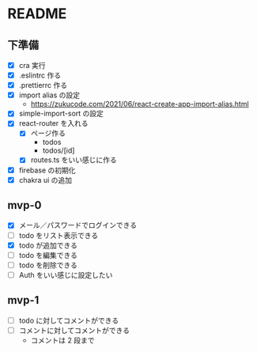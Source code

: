 # README

## 下準備

- [x] cra 実行
- [x] .eslintrc 作る
- [x] .prettierrc 作る
- [x] import alias の設定
  - <https://zukucode.com/2021/06/react-create-app-import-alias.html>
- [x] simple-import-sort の設定
- [x] react-router を入れる
  - [x] ページ作る
    - todos
    - todos/[id]
  - [x] routes.ts をいい感じに作る
- [x] firebase の初期化
- [x] chakra ui の追加

## mvp-0

- [x] メール／パスワードでログインできる
- [ ] todo をリスト表示できる
- [x] todo が追加できる
- [ ] todo を編集できる
- [ ] todo を削除できる
- [ ] Auth をいい感じに設定したい

## mvp-1

- [ ] todo に対してコメントができる
- [ ] コメントに対してコメントができる
  - コメントは 2 段まで
